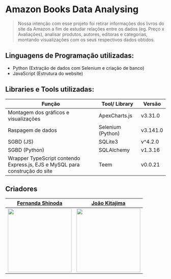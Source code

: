 # Amazon Books Data Analysing
> Nossa intenção com esse projeto foi retirar informações dos livros do site da Amazon a fim de estudar relações entre os dados (eg. Preço x Avaliações), analisar produtos, autores, editoras e categorias, montando visualizações com os seus respectivos dados obtidos.

## Linguagens de Programação utilizadas:
- Python (Extração de dados com Selenium e criação de banco)
- JavaScript (Estrutura do website)

## Libraries e Tools utilizadas:
Função | Tool/ Library | Versão
--------- | ------ | ---------
Montagem dos gráficos e visualizações | ApexCharts.js | v3.31.0
Raspagem de dados | Selenium (Python) | v3.141.0
SGBD (JS) | SQLite3 | v^4.2.0 
SGBD (Python) | SQLAlchemy | v1.3.16
Wrapper TypeScript contendo Express.js, EJS e MySQL para construção do site | Teem | v0.0.21

## Criadores

|                             <a href="https://github.com/FShinoda" target="_blank">**Fernanda Shinoda**</a>                              | <a href="https://github.com/joao-kitajima" target="_blank">**João Kitajima**</a> |
| :--------------------------------------------------------------------------------------------------------------------------------------------: | :-------------------------------------------------------------------------------------------------: |
| <img class="avatar" src="https://avatars.githubusercontent.com/u/45886482?v=4" width="200"/> | <img class="avatar" src="https://avatars.githubusercontent.com/u/61888862?v=4" width="200"/> |
